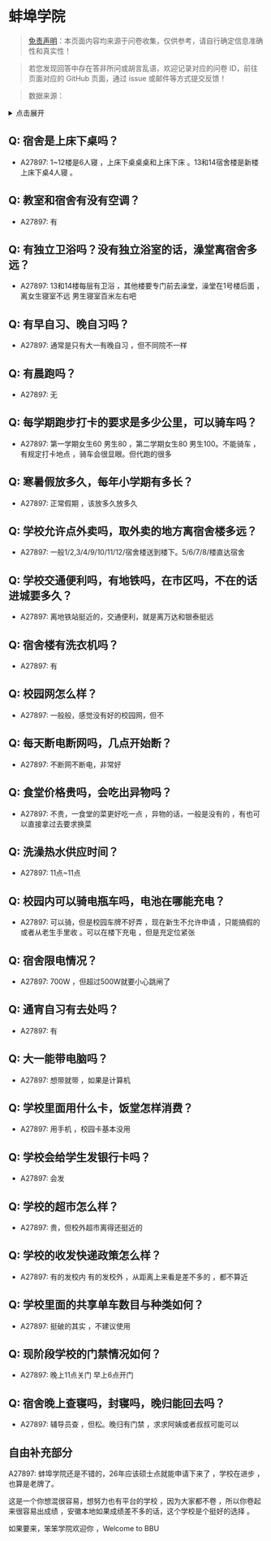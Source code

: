 # 蚌埠学院

> [免责声明](https://colleges.chat/#_3)：本页面内容均来源于问卷收集，仅供参考，请自行确定信息准确性和真实性！

> 若您发现回答中存在答非所问或胡言乱语，欢迎记录对应的问卷 ID，前往页面对应的 GitHub 页面，通过 issue 或邮件等方式提交反馈！

> 数据来源：

<details><summary>点击展开</summary>
<ul>
<li>A27897: wang13956@163.com (2025 年 05 月)</li>
</ul>
</details>

## Q: 宿舍是上床下桌吗？

- A27897: 1\~12楼是6人寝 ，上床下桌桌桌和上床下床 。13和14宿舍楼是新楼上床下桌4人寝 。

## Q: 教室和宿舍有没有空调？

- A27897: 有

## Q: 有独立卫浴吗？没有独立浴室的话，澡堂离宿舍多远？

- A27897: 13和14楼每层有卫浴 ，其他楼要专门前去澡堂，澡堂在1号楼后面 ，离女生寝室不远 男生寝室百米左右吧

## Q: 有早自习、晚自习吗？

- A27897: 通常是只有大一有晚自习 ，但不同院不一样

## Q: 有晨跑吗？

- A27897: 无

## Q: 每学期跑步打卡的要求是多少公里，可以骑车吗？

- A27897: 第一学期女生60 男生80 ，第二学期女生80 男生100。不能骑车 ，有规定打卡地点 ，骑车会很显眼。但代跑的很多

## Q: 寒暑假放多久，每年小学期有多长？

- A27897: 正常假期 ，该放多久放多久

## Q: 学校允许点外卖吗，取外卖的地方离宿舍楼多远？

- A27897: 一般1/2,3/4/9/10/11/12/宿舍楼送到楼下。5/6/7/8/楼直达宿舍

## Q: 学校交通便利吗，有地铁吗，在市区吗，不在的话进城要多久？

- A27897: 离地铁站挺近的，交通便利，就是离万达和银泰挺远

## Q: 宿舍楼有洗衣机吗？

- A27897: 有

## Q: 校园网怎么样？

- A27897: 一般般，感觉没有好的校园网，但不

## Q: 每天断电断网吗，几点开始断？

- A27897: 不断网不断电，非常好

## Q: 食堂价格贵吗，会吃出异物吗？

- A27897: 不贵，一食堂的菜更好吃一点 ，异物的话，一般是没有的 ，有也可以直接拿过去要求换菜

## Q: 洗澡热水供应时间？

- A27897: 11点\~11点

## Q: 校园内可以骑电瓶车吗，电池在哪能充电？

- A27897: 可以骑，但是校园车牌不好弄 ，现在新生不允许申请 ，只能搞假的 或者从老生手里收 。可以在楼下充电 ，但是充定位紧张

## Q: 宿舍限电情况？

- A27897: 700W ，但超过500W就要小心跳闸了

## Q: 通宵自习有去处吗？

- A27897: 有

## Q: 大一能带电脑吗？

- A27897: 想带就带 ，如果是计算机

## Q: 学校里面用什么卡，饭堂怎样消费？

- A27897: 用手机 ，校园卡基本没用

## Q: 学校会给学生发银行卡吗？

- A27897: 会发

## Q: 学校的超市怎么样？

- A27897: 贵，但校外超市离得还挺近的

## Q: 学校的收发快递政策怎么样？

- A27897: 有的发校内 有的发校外 ，从距离上来看是差不多的 ，都不算近

## Q: 学校里面的共享单车数目与种类如何？

- A27897: 挺破的其实 ，不建议使用

## Q: 现阶段学校的门禁情况如何？

- A27897: 晚上11点关门 早上6点开门

## Q: 宿舍晚上查寝吗，封寝吗，晚归能回去吗？

- A27897: 辅导员查 ，但松。晚归有门禁 ，求求阿姨或者叔叔可能可以

## 自由补充部分

A27897: 蚌埠学院还是不错的，26年应该硕士点就能申请下来了 ，学校在进步 ，也算是老牌了。

这是一个你想混很容易，想努力也有平台的学校 ，因为大家都不卷 ，所以你卷起来很容易出成绩 ，安徽本地如果成绩差不多的话，这个学校是个挺好的选择 。

如果要来，笨笨学院欢迎你 ，Welcome to BBU